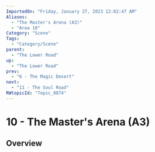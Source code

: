 ```yaml
---
ImportedOn: "Friday, January 27, 2023 12:02:47 AM"
Aliases:
  - "The Master's Arena (A3)"
  - "Area 10"
Category: "Scene"
Tags:
  - "Category/Scene"
parent:
  - "The Lower Road"
up:
  - "The Lower Road"
prev:
  - "6 - The Magic Desert"
next:
  - "11 - The Soul Road"
RWtopicId: "Topic_8874"
---
```

# 10 - The Master's Arena (A3)
## Overview
